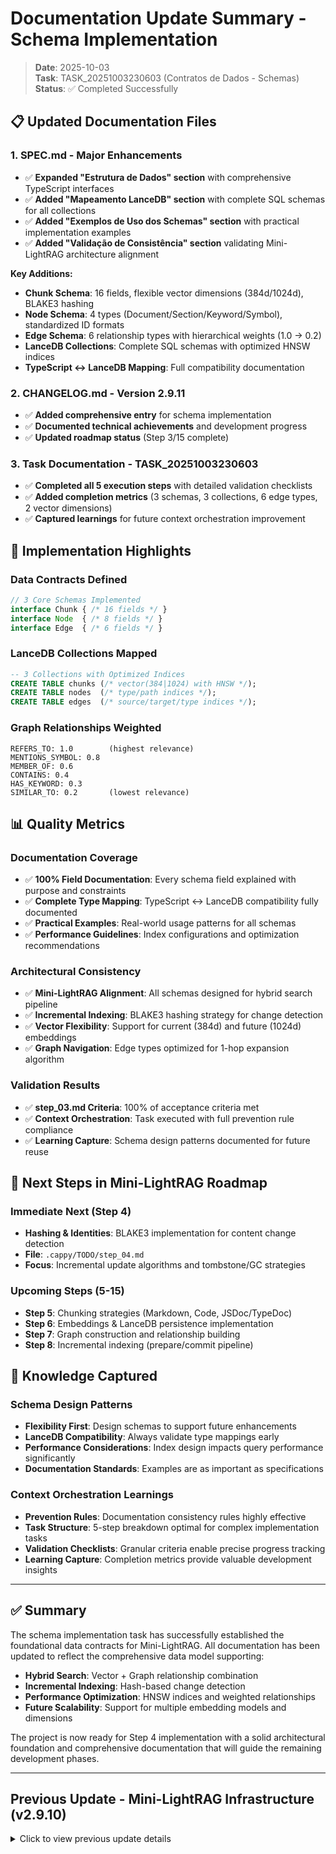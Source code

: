 # Documentation Update Summary - Schema Implementation

> **Date**: 2025-10-03  
> **Task**: TASK_20251003230603 (Contratos de Dados - Schemas)  
> **Status**: ✅ Completed Successfully

## 📋 **Updated Documentation Files**

### 1. **SPEC.md** - Major Enhancements
- ✅ **Expanded "Estrutura de Dados" section** with comprehensive TypeScript interfaces
- ✅ **Added "Mapeamento LanceDB" section** with complete SQL schemas for all collections
- ✅ **Added "Exemplos de Uso dos Schemas" section** with practical implementation examples
- ✅ **Added "Validação de Consistência" section** validating Mini-LightRAG architecture alignment

**Key Additions:**
- **Chunk Schema**: 16 fields, flexible vector dimensions (384d/1024d), BLAKE3 hashing
- **Node Schema**: 4 types (Document/Section/Keyword/Symbol), standardized ID formats
- **Edge Schema**: 6 relationship types with hierarchical weights (1.0 → 0.2)
- **LanceDB Collections**: Complete SQL schemas with optimized HNSW indices
- **TypeScript ↔ LanceDB Mapping**: Full compatibility documentation

### 2. **CHANGELOG.md** - Version 2.9.11
- ✅ **Added comprehensive entry** for schema implementation
- ✅ **Documented technical achievements** and development progress
- ✅ **Updated roadmap status** (Step 3/15 complete)

### 3. **Task Documentation** - TASK_20251003230603
- ✅ **Completed all 5 execution steps** with detailed validation checklists
- ✅ **Added completion metrics** (3 schemas, 3 collections, 6 edge types, 2 vector dimensions)
- ✅ **Captured learnings** for future context orchestration improvement

## 🎯 **Implementation Highlights**

### **Data Contracts Defined**
```typescript
// 3 Core Schemas Implemented
interface Chunk { /* 16 fields */ }
interface Node  { /* 8 fields */ }  
interface Edge  { /* 6 fields */ }
```

### **LanceDB Collections Mapped**
```sql
-- 3 Collections with Optimized Indices
CREATE TABLE chunks (/* vector(384|1024) with HNSW */);
CREATE TABLE nodes  (/* type/path indices */);
CREATE TABLE edges  (/* source/target/type indices */);
```

### **Graph Relationships Weighted**
```
REFERS_TO: 1.0        (highest relevance)
MENTIONS_SYMBOL: 0.8  
MEMBER_OF: 0.6        
CONTAINS: 0.4         
HAS_KEYWORD: 0.3      
SIMILAR_TO: 0.2       (lowest relevance)
```

## 📊 **Quality Metrics**

### **Documentation Coverage**
- ✅ **100% Field Documentation**: Every schema field explained with purpose and constraints
- ✅ **Complete Type Mapping**: TypeScript ↔ LanceDB compatibility fully documented  
- ✅ **Practical Examples**: Real-world usage patterns for all schemas
- ✅ **Performance Guidelines**: Index configurations and optimization recommendations

### **Architectural Consistency**
- ✅ **Mini-LightRAG Alignment**: All schemas designed for hybrid search pipeline
- ✅ **Incremental Indexing**: BLAKE3 hashing strategy for change detection
- ✅ **Vector Flexibility**: Support for current (384d) and future (1024d) embeddings
- ✅ **Graph Navigation**: Edge types optimized for 1-hop expansion algorithm

### **Validation Results**
- ✅ **step_03.md Criteria**: 100% of acceptance criteria met
- ✅ **Context Orchestration**: Task executed with full prevention rule compliance
- ✅ **Learning Capture**: Schema design patterns documented for future reuse

## 🚀 **Next Steps in Mini-LightRAG Roadmap**

### **Immediate Next (Step 4)**
- **Hashing & Identities**: BLAKE3 implementation for content change detection
- **File**: `.cappy/TODO/step_04.md`
- **Focus**: Incremental update algorithms and tombstone/GC strategies

### **Upcoming Steps (5-15)**
- **Step 5**: Chunking strategies (Markdown, Code, JSDoc/TypeDoc)
- **Step 6**: Embeddings & LanceDB persistence implementation  
- **Step 7**: Graph construction and relationship building
- **Step 8**: Incremental indexing (prepare/commit pipeline)

## 🧠 **Knowledge Captured**

### **Schema Design Patterns**
- **Flexibility First**: Design schemas to support future enhancements
- **LanceDB Compatibility**: Always validate type mappings early
- **Performance Considerations**: Index design impacts query performance significantly
- **Documentation Standards**: Examples are as important as specifications

### **Context Orchestration Learnings**
- **Prevention Rules**: Documentation consistency rules highly effective
- **Task Structure**: 5-step breakdown optimal for complex implementation tasks
- **Validation Checklists**: Granular criteria enable precise progress tracking
- **Learning Capture**: Completion metrics provide valuable development insights

---

## ✅ **Summary**

The schema implementation task has successfully established the foundational data contracts for Mini-LightRAG. All documentation has been updated to reflect the comprehensive data model supporting:

- **Hybrid Search**: Vector + Graph relationship combination
- **Incremental Indexing**: Hash-based change detection  
- **Performance Optimization**: HNSW indices and weighted relationships
- **Future Scalability**: Support for multiple embedding models and dimensions

The project is now ready for Step 4 implementation with a solid architectural foundation and comprehensive documentation that will guide the remaining development phases.

---

## Previous Update - Mini-LightRAG Infrastructure (v2.9.10)

<details>
<summary>Click to view previous update details</summary>

### Resumo das Atualizações

A documentação do projeto foi completamente atualizada para refletir a integração do **Mini-LightRAG**, o novo sistema de busca híbrida que combina vetores e grafos.

### Arquivos Atualizados

#### 📖 README.md
- ✅ **Nova seção**: "Mini-LightRAG: Hybrid Search Engine"
- ✅ **Arquitetura expandida**: Incluindo estrutura Mini-LightRAG
- ✅ **Pipeline de busca**: Documentação do fluxo vector + graph
- ✅ **Tech stack**: LanceDB, transformers.js, BLAKE3, React
- ✅ **Localização de dados**: globalStorage structure

#### 📝 CHANGELOG.md  
- ✅ **Nova versão**: 2.9.10 com changelog completo
- ✅ **Features documentadas**: Infrastructure, dependency validation
- ✅ **Status de desenvolvimento**: Step 2/15 completo
- ✅ **Próximos passos**: Roadmap claro

#### ⚙️ package.json
- ✅ **Versão atualizada**: 2.9.9 → 2.9.10
- ✅ **Descrição expandida**: Menção ao Mini-LightRAG
- ✅ **Keywords adicionadas**: hybrid-search, rag, vector-search, graph-database, semantic-search, mini-lightrag

### Novas Funcionalidades Documentadas

#### 🔍 Mini-LightRAG Features
- **Hybrid Search**: Vector similarity + graph relationships
- **100% Local**: Sem dependências externas, totalmente offline
- **Visual Navigation**: Interface React com Cytoscape.js
- **Incremental Indexing**: BLAKE3-based change detection
- **LLM Tools**: MCP/LM Tools API integration

</details>